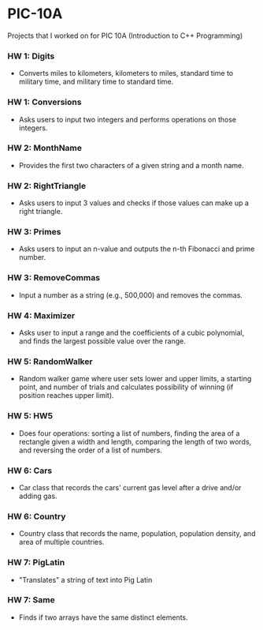 # PIC-10A
Projects that I worked on for PIC 10A (Introduction to C++ Programming)

### HW 1: Digits
- Converts miles to kilometers, kilometers to miles, standard time to military time, and military time to standard time.

### HW 1: Conversions
- Asks users to input two integers and performs operations on those integers.

### HW 2: MonthName
- Provides the first two characters of a given string and a month name.

### HW 2: RightTriangle
- Asks users to input 3 values and checks if those values can make up a right triangle.

### HW 3: Primes
- Asks users to input an n-value and outputs the n-th Fibonacci and prime number.

### HW 3: RemoveCommas
- Input a number as a string (e.g., 500,000) and removes the commas.

### HW 4: Maximizer
- Asks user to input a range and the coefficients of a cubic polynomial, and finds the largest possible value over the range.

### HW 5: RandomWalker
- Random walker game where user sets lower and upper limits, a starting point, and number of trials and calculates possibility of winning (if position reaches upper limit).

### HW 5: HW5
- Does four operations: sorting a list of numbers, finding the area of a rectangle given a width and length, comparing the length of two words, and reversing the order of a list of numbers.

### HW 6: Cars
- Car class that records the cars' current gas level after a drive and/or adding gas.

### HW 6: Country
- Country class that records the name, population, population density, and area of multiple countries.

### HW 7: PigLatin
- "Translates" a string of text into Pig Latin

### HW 7: Same
- Finds if two arrays have the same distinct elements.
